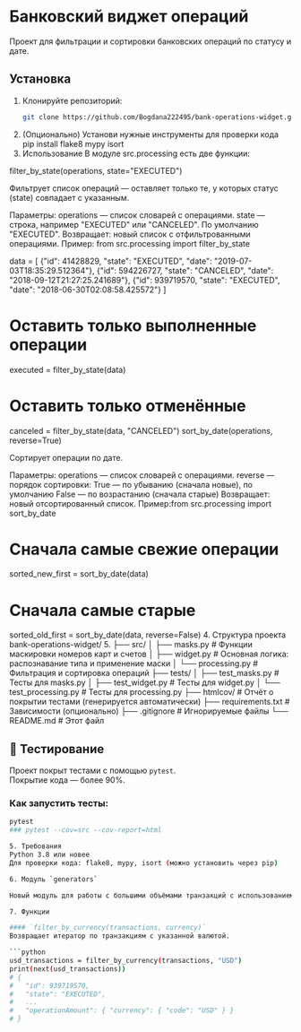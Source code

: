 # Банковский виджет операций

Проект для фильтрации и сортировки банковских операций по статусу и дате.

## Установка

1. Клонируйте репозиторий:
   ```bash
   git clone https://github.com/Bogdana222495/bank-operations-widget.git
2. (Опционально) Установи нужные инструменты для проверки кода
pip install flake8 mypy isort
3. Использование
В модуле src.processing есть две функции:

filter_by_state(operations, state="EXECUTED")

Фильтрует список операций — оставляет только те, у которых статус (state) совпадает с указанным.

Параметры:
operations — список словарей с операциями.
state — строка, например "EXECUTED" или "CANCELED". По умолчанию "EXECUTED".
 Возвращает: новый список с отфильтрованными операциями.
 Пример: from src.processing import filter_by_state

data = [
    {"id": 41428829, "state": "EXECUTED", "date": "2019-07-03T18:35:29.512364"},
    {"id": 594226727, "state": "CANCELED", "date": "2018-09-12T21:27:25.241689"},
    {"id": 939719570, "state": "EXECUTED", "date": "2018-06-30T02:08:58.425572"}
]

# Оставить только выполненные операции
executed = filter_by_state(data)
# Оставить только отменённые
canceled = filter_by_state(data, "CANCELED")
sort_by_date(operations, reverse=True)

Сортирует операции по дате.

Параметры:
operations — список словарей с операциями.
reverse — порядок сортировки:
True — по убыванию (сначала новые), по умолчанию
False — по возрастанию (сначала старые)
 Возвращает: новый отсортированный список.
 Пример:from src.processing import sort_by_date

# Сначала самые свежие операции
sorted_new_first = sort_by_date(data)

# Сначала самые старые
sorted_old_first = sort_by_date(data, reverse=False)
4. Структура проекта
bank-operations-widget/ 
5. ├── src/ 
│ ├── masks.py # Функции маскировки номеров карт и счетов 
│ ├── widget.py # Основная логика: распознавание типа и применение маски 
│ └── processing.py # Фильтрация и сортировка операций 
├── tests/ 
│ ├── test_masks.py # Тесты для masks.py 
│ ├── test_widget.py # Тесты для widget.py 
│ └── test_processing.py # Тесты для processing.py 
├── htmlcov/ # Отчёт о покрытии тестами (генерируется автоматически) 
├── requirements.txt # Зависимости (опционально) 
├── .gitignore # Игнорируемые файлы 
└── README.md # Этот файл
## 🧪 Тестирование

Проект покрыт тестами с помощью `pytest`.  
Покрытие кода — более 90%.

### Как запустить тесты:
```bash
pytest
### pytest --cov=src --cov-report=html

5. Требования
Python 3.8 или новее
Для проверки кода: flake8, mypy, isort (можно установить через pip)

6. Модуль `generators`

Новый модуль для работы с большими объёмами транзакций с использованием генераторов. Позволяет эффективно фильтровать, извлекать описания и генерировать номера карт.

7. Функции

#### `filter_by_currency(transactions, currency)`
Возвращает итератор по транзакциям с указанной валютой.

```python
usd_transactions = filter_by_currency(transactions, "USD")
print(next(usd_transactions))
# {
#   "id": 939719570,
#   "state": "EXECUTED",
#   ...
#   "operationAmount": { "currency": { "code": "USD" } }
# }

